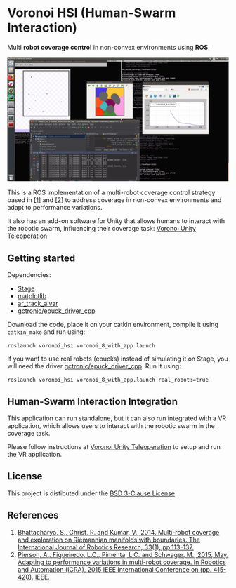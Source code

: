 # Voronoi HSI (Human-Swarm Interaction)

Multi **robot coverage control** in non-convex environments using **ROS**.

![Voronoi HSI Example](assets/voronoi_hsi-example.jpg)

This is a ROS implementation of a multi-robot coverage control strategy based in [[1]](http://journals.sagepub.com/doi/full/10.1177/0278364913507324) and [[2]](http://sites.bu.edu/msl/files/2014/10/PiersonFigueiredoPimentaSchwagerICRA15.pdf) to address coverage in non-convex environments and adapt to performance variations.

It also has an add-on software for Unity that allows humans to interact with the robotic swarm, influencing their coverage task: [Voronoi Unity Teleoperation](https://github.com/lucascoelhof/VoronoiUnityTeleoperation)

## Getting started

Dependencies:

* [Stage](http://wiki.ros.org/stage)
* [matplotlib](https://matplotlib.org/)
* [ar_track_alvar](http://wiki.ros.org/ar_track_alvar)
* [gctronic/epuck_driver_cpp](https://github.com/gctronic/epuck_driver_cpp)

Download the code, place it on your catkin environment, compile it using ``catkin_make`` and run using:

```
roslaunch voronoi_hsi voronoi_8_with_app.launch
```

If you want to use real robots (epucks) instead of simulating it on Stage, you will need the driver [gctronic/epuck_driver_cpp](https://github.com/gctronic/epuck_driver_cpp). Run it using:

```
roslaunch voronoi_hsi voronoi_8_with_app.launch real_robot:=true
```

## Human-Swarm Interaction Integration

This application can run standalone, but it can also run integrated with a VR application, which allows users to interact with the
robotic swarm in the coverage task.

Please follow instructions at [Voronoi Unity Teleoperation](https://github.com/lucascoelhof/VoronoiUnityTeleoperation) to setup and
run the VR application.

## License

This project is distibuted under the [BSD 3-Clause License](LICENSE).

## References

1. [Bhattacharya, S., Ghrist, R. and Kumar, V., 2014. Multi-robot coverage and exploration on Riemannian manifolds with boundaries. The International Journal of Robotics Research, 33(1), pp.113-137.](http://journals.sagepub.com/doi/full/10.1177/0278364913507324)
2. [Pierson, A., Figueiredo, L.C., Pimenta, L.C. and Schwager, M., 2015, May. Adapting to performance variations in multi-robot coverage. In Robotics and Automation (ICRA), 2015 IEEE International Conference on (pp. 415-420). IEEE.](http://sites.bu.edu/msl/files/2014/10/PiersonFigueiredoPimentaSchwagerICRA15.pdf)
